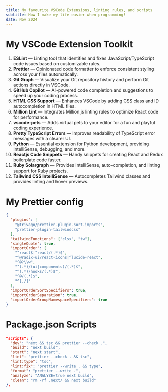 ```yaml
---
title: My favourite VSCode Extensions, linting rules, and scripts
subtitle: How I make my life easier when programming!
date: Nov 2024
---
```


# My VSCode Extension Toolkit

1. **ESLint** — Linting tool that identifies and fixes JavaScript/TypeScript code issues based on customizable rules.
2. **Prettier** — Opinionated code formatter to enforce consistent styling across your files automatically.
3. **Git Graph** — Visualize your Git repository history and perform Git actions directly in VSCode.
4. **GitHub Copilot** — AI-powered code completion and suggestions to speed up your coding process.
5. **HTML CSS Support** — Enhances VSCode by adding CSS class and ID autocompletion in HTML files.
6. **Million Lint** — Integrates Million.js linting rules to optimize React code for performance.
7. **vscode-pets** — Adds virtual pets to your editor for a fun and playful coding experience.
8. **Pretty TypeScript Errors** — Improves readability of TypeScript error messages with a clearer UI.
9. **Python** — Essential extension for Python development, providing IntelliSense, debugging, and more.
10. **Reactjs Code Snippets** — Handy snippets for creating React and Redux boilerplate code faster.
11. **Ruby Solargraph** — Provides IntelliSense, auto-completion, and linting support for Ruby projects.
12. **Tailwind CSS IntelliSense** — Autocompletes Tailwind classes and provides linting and hover previews.

# My Prettier config

```JSON
{
  "plugins": [
    "@trivago/prettier-plugin-sort-imports",
    "prettier-plugin-tailwindcss"
  ],
  "tailwindFunctions": ["clsx", "tw"],
  "singleQuote": true,
  "importOrder": [
    "^react$|^react/(.*)$",
    "^@radix-ui/react-icons|^lucide-react",
    "^@?\\w",
    "^(.*)/(ui|components)/(.*)$",
    "^(.*)/hooks/(.*)$",
    "^@/(.*)$",
    "^[./]"
  ],
  "importOrderSortSpecifiers": true,
  "importOrderSeparation": true,
  "importOrderGroupNamespaceSpecifiers": true
}
```

# Package.json Scripts

```JSON
"scripts": {
  "dev": "next && tsc && prettier --check .",
  "build": "next build",
  "start": "next start",
  "lint": "prettier --check . && tsc",
  "lint:type": "tsc",
  "lint:fix": "prettier --write . && type",
  "format": "prettier --write .",
  "analyze": "ANALYZE=true next build",
  "clean": "rm -rf .next/ && next build"
},
```
